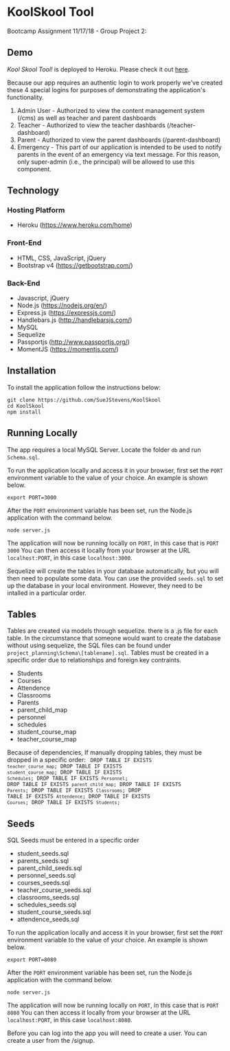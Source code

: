 # KoolSkool Tool
Bootcamp Assignment 11/17/18 - Group Project 2:

## Demo
*Kool Skool Tool!* is deployed to Heroku.  Please check it out [here](https://kool-skool-tool-11235.herokuapp.com/login).

Because our app requires an authentic login to work properly we've created these 4 special logins for purposes of demonstrating the application's functionality.  
1. Admin User - Authorized to view the content management system (/cms) as well as teacher and parent dashboards
2. Teacher - Authorized to view the teacher dashbards (/teacher-dashboard)
3. Parent -  Authorized to view the parent dashboards (/parent-dashboard)
4. Emergency - This part of our application is intended to be used to notify parents in the event of an emergency via text message.  For this reason, only super-admin (i.e., the principal) will be allowed to use this component.

## Technology
### Hosting Platform
  * Heroku (https://www.heroku.com/home)
### Front-End
  * HTML, CSS, JavaScript, jQuery
  * Bootstrap v4 (https://getbootstrap.com/)
### Back-End
  * Javascript, jQuery
  * Node.js (https://nodejs.org/en/)
  * Express.js (https://expressjs.com/)
  * Handlebars.js (http://handlebarsjs.com/)
  * MySQL
  * Sequelize
  * Passportjs (http://www.passportjs.org/)
  * MomentJS (https://momentjs.com/)

## Installation
To install the application follow the instructions below:
```
git clone https://github.com/SueJStevens/KoolSkool
cd KoolSkool
npm install
```
## Running Locally
The app requires a local MySQL Server.  Locate the folder `db` and run `Schema.sql`.

To run the application locally and access it in your browser, first set the `PORT` environment variable to the value of your choice.  An example is shown below.
```
export PORT=3000
```
After the `PORT` environment variable has been set, run the Node.js application with the command below.
```
node server.js
```
The application will now be running locally on `PORT`, in this case that is `PORT 3000` You can then access it locally from your browser at the URL `localhost:PORT`, in this case `localhost:3000`.

Sequelize will create the tables in your database automatically, but you will then need to populate some data.  You can use the provided `seeds.sql` to set up the database in your local environment.  However, they need to be intalled in a particular order.

## Tables
Tables are created via models through sequelize. there is a .js file for each table.  In the circumstance that someone would want to create the database without using sequelize, the SQL files can be found under `project_planning\Schema\[tablename].sql`.  Tables must be created in a specific order due to relationships and foreign key contraints.
  * Students
  * Courses
  * Attendence
  * Classrooms
  * Parents
  * parent_child_map
  * personnel
  * schedules
  * student_course_map
  * teacher_course_map

Because of dependencies, If manually dropping tables, they must be dropped in a specific order:
<code>
DROP TABLE IF EXISTS `teacher_course_map`;
DROP TABLE IF EXISTS `student_course_map`;
DROP TABLE IF EXISTS `Schedules`;
DROP TABLE IF EXISTS `Personnel`;
DROP TABLE IF EXISTS `parent_child_map`;
DROP TABLE IF EXISTS `Parents`;
DROP TABLE IF EXISTS `Classrooms`;
DROP TABLE IF EXISTS `Attendence`;
DROP TABLE IF EXISTS `Courses`;
DROP TABLE IF EXISTS `Students`;
</code>

## Seeds
SQL Seeds must be entered in a specific order
  * student_seeds.sql 
  * parents_seeds.sql 
  * parent_child_seeds.sql 
  * personnel_seeds.sql 
  * courses_seeds.sql 
  * teacher_course_seeds.sql 
  * classrooms_seeds.sql 
  * schedules_seeds.sql 
  * student_course_seeds.sql 
  * attendence_seeds.sql

To run the application locally and access it in your browser, first set the `PORT` environment variable to the value of your choice.  An example is shown below.
```
export PORT=8080
```
After the `PORT` environment variable has been set, run the Node.js application with the command below.
```
node server.js
```
The application will now be running locally on `PORT`, in this case that is `PORT 8080` You can then access it locally from your browser at the URL `localhost:PORT`, in this case `localhost:8080`.

Before you can log into the app you will need to create a user.  You can create a user from the /signup.